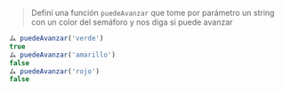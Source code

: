 > Definí una función `puedeAvanzar` que tome por parámetro un string con un color del semáforo y nos diga si puede avanzar 
>
```javascript
ム puedeAvanzar('verde')     
true
ム puedeAvanzar('amarillo')
false
ム puedeAvanzar('rojo')  
false
```